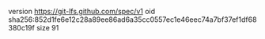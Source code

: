 version https://git-lfs.github.com/spec/v1
oid sha256:852d1fe6e12c28a89ee86ad6a35cc0557ec1e46eec74a7bf37ef1df68380c19f
size 91
